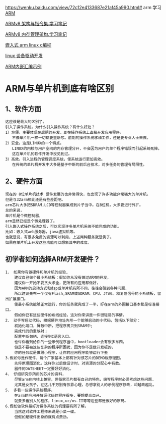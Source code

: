 https://wenku.baidu.com/view/72c12e4133687e21af45a990.html# arm 学习
[ARM](https://www.cnblogs.com/lvdongjie/category/975651.html)

[ARMv8 架构与指令集.学习笔记](https://www.cnblogs.com/lvdongjie/p/6644821.html)

[ARMv8 内存管理架构.学习笔记](https://www.cnblogs.com/lvdongjie/p/6644848.html)

[嵌入式 arm linux c编程](https://github.com/PacktPublishing/Mastering-Embedded-Linux-Programming-Second-Edition)

[linux 设备驱动开发](https://github.com/PacktPublishing/Linux-Device-Drivers-Development)

[ARM内嵌汇编示例](https://wenku.baidu.com/view/72c12e4133687e21af45a990.html)


# ARM与单片机到底有啥区别

## 1、软件方面
    这应该是最大的区别了。
    引入了操作系统。为什么引入操作系统？有什么好处？
    1）方便。主要体现在后期的开发，即在操作系统上直接开发应用程序。
       不像单片机一样一切都要重新写。前期的操作系统移植工作，还是要专业人士来做。
    2）安全。这是LINUX的一个特点。
       LINUX的内核与用户空间的内存管理分开，不会因为用户的单个程序错误而引起系统死掉。
       这在单片机的软件开发中没见到过。
    3）高效。引入进程的管理调度系统，使系统运行更加高效。
       在传统的单片机开发中大多是基于中断的前后台技术，对多任务的管理有局限性。
       
## 2、硬件方面
    现在的 8位单片机技术 硬件发展的也非常得快，也出现了许多功能非常强大的单片机。
    但是与32arm相比还是有些差距吧。
    arm芯片大多把SDRAM,LCD等控制器集成到片子当中。在8位机，大多要进行外扩。
    总的来说，
    单片机是个微控制器，
    arm显然已经是个微处理器了。
    引入嵌入式操作系统之后，可以实现许多单片机系统不能完成的功能。
    比如：嵌入式web服务器，java虚拟机等。
    也就是说，有很多免费的资源可以利用，上述两种服务就是例子。
    如果在单片机上开发这些功能可以想象其中的难度。

## 初学者如何选择ARM开发硬件？
    1． 如果你有做硬件和单片机的经验,
        建议自己做个最小系统板：假如你从没有做过ARM的开发，
        建议你一开始不要贪大求全，把所有的应用都做好，
        因为ARM的启动方式和dsp或单片机有所不同，往往会碰到各种问题，
        所以建议先布一个仅有Flash,SRAM或SDRAM、CPU、JTAG、和复位信号的小系统板，留出扩展接口。
        使最小系统能够正常运行，你的任务就完成了一半，好在arm的外围接口基本都是标准接口，
        假如你已有这些硬件的布线经验，这对你来讲是一件很轻易的事情。
    2． 动手写启动代码，根据硬件地址先写一个能够启动的小代码，包括以下部分：
        初始化端口，屏蔽中断，把程序拷贝到SRAM中;
        完成代码的重映射；
        配置中断句柄，连接到C语言入口。
        也许你看到给你的一些示例程序当中，bootloader会有很多东西，
        但是不要被这些复杂的程序所困扰，因为你不是做开发板的，
        你的任务就是做段小程序，让你的应用程序能够运行下去
    3.假如你是作硬件，每个厂家基本上都有针对该芯片的DEMO板原理图。
        先将原理图消化。这样你以后做设计时，对资源的分配心中有数。
        器件的DATSHEET一定要好好消化。
    4． 仔细研究你所用的芯片的资料，
        尽管arm在内核上兼容，但每家芯片都有自己的特色，编写程序时必须考虑这些问题.
        尤其是女孩子，在这儿千万别有依靠心理，总想拿别人的示例程序修改，却越改越乱。
    5． 多看一些操作系统程序，
        在arm的应用开放源代码的程序很多，要想提高自己，
        就要多看别人的程序，linux,uc/os-II等等这些都是很好的原码。
    6.假如做软件最好对操作系统的机理要有所了解。
        当然这对软件工程师来说是小菜一碟。
        但假如是硬件出身的就有点费劲。
        
        
